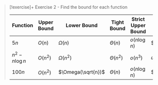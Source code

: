> [!exercise]+ Exercise 2 - Find the bound for each function
>
> | Function           | Upper Bound  | Lower Bound       | Tight Bound    | Strict Upper Bound | Strict Lower Bound |
> | ------------------ | ------------ | ----------------- | -------------- | ------------------ | ------------------ |
> | $5n$               | $O(n)$       | $\Omega(n)$       | $\Theta(n)$    | $o(n \log n)$      | $\omega(\sqrt{n})$ |
> | $n^2 - n \log n$   | $O(n^2)$     | $\Omega(n^2)$     | $\Theta(n^2)$  | $o(n^3)$           | $\omega(n \log n)$ |
> | $100n$             | $O(n^2)$     | $\Omega(\sqrt{n})$| $\Theta(n)$    | $o(n \log n)$      | $\omega(\sqrt{n})$ |
